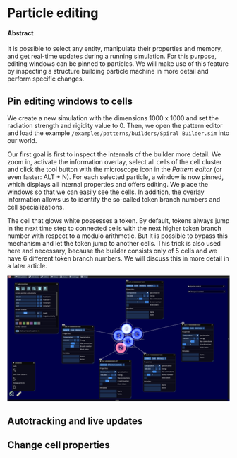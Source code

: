 # Particle editing

#### Abstract

It is possible to select any entity, manipulate their properties and memory, and get real-time updates during a running simulation. For this purpose, editing windows can be pinned to particles. We will make use of this feature by inspecting a structure building particle machine in more detail and perform specific changes.

## Pin editing windows to cells

We create a new simulation with the dimensions 1000 x 1000 and set the radiation strength and rigidity value to 0. Then, we open the pattern editor and load the example `/examples/patterns/builders/Spiral Builder.sim` into our world.

Our first goal is first to inspect the internals of the builder more detail. We zoom in, activate the  information overlay, select all cells of the cell cluster and click the tool button with the microscope icon in the _Pattern editor_ (or even faster: ALT + N). For each selected particle, a window is now pinned, which displays all internal properties and offers editing. We place the windows so that we can easily see the cells. In addition, the overlay information allows us to identify the so-called token branch numbers and cell specializations.

The cell that glows white possesses a token. By default, tokens always jump in the next time step to connected cells with the next higher token branch number with respect to a modulo arithmetic. But it is possible to bypass this mechanism and let the token jump to another cells. This trick is also used here and necessary, because the builder consists only of 5 cells and we have 6 different token branch numbers. We will discuss this in more detail in a later article.

![Inspecting a machine which build spiral structures](<../.gitbook/assets/particle editors.png>)



## Autotracking and live updates&#x20;



## Change cell properties
